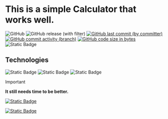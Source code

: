 # This is a simple Calculator that works well.
![GitHub](https://img.shields.io/github/license/mahan-07/Calculator?logo=GNU&label=License&color=blue)
![GitHub release (with filter)](https://img.shields.io/github/v/release/mahan-07/Calculator)
[![GitHub last commit (by committer)](https://img.shields.io/github/last-commit/mahan-07/calculator)](https://github.com/mahan-07/calculator/activity)
[![GitHub commit activity (branch)](https://img.shields.io/github/commit-activity/y/mahan-07/calculator?color=lightskyblue)](https://github.com/mahan-07/calculator/graphs/commit-activity)
[![GitHub code size in bytes](https://img.shields.io/github/languages/code-size/mahan-07/calculator)](#)
![Static Badge](https://img.shields.io/badge/In%20progress-yellow)

## Technologies
![Static Badge](https://img.shields.io/badge/HTML5-%23e35f20?style=for-the-badge&logo=HTML5&logoColor=white)
![Static Badge](https://img.shields.io/badge/CSS3-darkblue?style=for-the-badge&logo=CSS3&logoColor=lightskyblue)
![Static Badge](https://img.shields.io/badge/JAVASCRIPT-black?style=for-the-badge&logo=Javascript&logoColor=%23f7df1e)
> [!IMPORTANT]
> **It still needs time to be better.**

[![Static Badge](https://img.shields.io/badge/Follow-Me?style=for-the-badget&logo=github&label=Github&labelColor=black&link=https%3A%2F%2Fgithub.com%2Fmahan-07)
](https://github.com/mahan-07)

[![Static Badge](https://img.shields.io/badge/Pages-black?logo=GitHub%20Pages&label=GitHub&labelColor=gray)](https://mahan-07.github.io/myprojects/)

